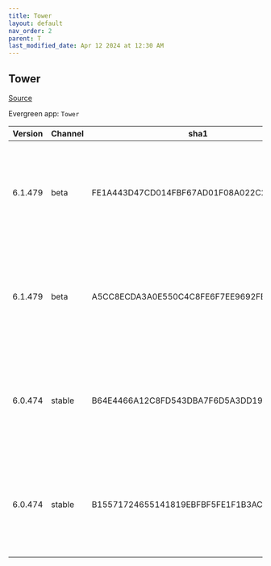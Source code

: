 ```yaml
---
title: Tower
layout: default
nav_order: 2
parent: T
last_modified_date: Apr 12 2024 at 12:30 AM
---
```


## Tower

[Source](https://www.git-tower.com/windows/)

Evergreen app: `Tower`

| Version | Channel | sha1                                     | Type | URI                                                                                                                                                  |
| ------- | ------- | ---------------------------------------- | ---- | ---------------------------------------------------------------------------------------------------------------------------------------------------- |
| 6.1.479 | beta    | FE1A443D47CD014FBF67AD01F08A022C22DBF62A | exe  | [https://www.git-tower.com/apps/tower3-win/479-a1529adf/Tower-6.1.479.exe](https://www.git-tower.com/apps/tower3-win/479-a1529adf/Tower-6.1.479.exe) |
| 6.1.479 | beta    | A5CC8ECDA3A0E550C4C8FE6F7EE9692FBAC57C50 | msi  | [https://www.git-tower.com/apps/tower3-win/479-a1529adf/Tower-6.1.479.msi](https://www.git-tower.com/apps/tower3-win/479-a1529adf/Tower-6.1.479.msi) |
| 6.0.474 | stable  | B64E4466A12C8FD543DBA7F6D5A3DD19AB7F9276 | exe  | [https://www.git-tower.com/apps/tower3-win/474-510807f7/Tower-6.0.474.exe](https://www.git-tower.com/apps/tower3-win/474-510807f7/Tower-6.0.474.exe) |
| 6.0.474 | stable  | B15571724655141819EBFBF5FE1F1B3ACD121B69 | msi  | [https://www.git-tower.com/apps/tower3-win/474-510807f7/Tower-6.0.474.msi](https://www.git-tower.com/apps/tower3-win/474-510807f7/Tower-6.0.474.msi) |
